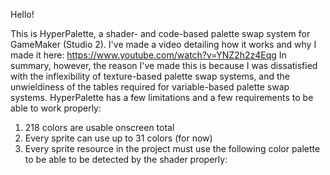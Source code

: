 Hello!

This is HyperPalette, a shader- and code-based palette swap system for GameMaker (Studio 2). I've made a video detailing how it works and why I made it here: https://www.youtube.com/watch?v=YNZ2h2z4Eqg
In summary, however, the reason I've made this is because I was dissatisfied with the inflexibility of texture-based palette swap systems, and the unwieldiness of the tables required for variable-based palette swap systems.
HyperPalette has a few limitations and a few requirements to be able to work properly:
1. 218 colors are usable onscreen total
2. Every sprite can use up to 31 colors (for now)
3. Every sprite resource in the project must use the following color palette to be able to be detected by the shader properly:
